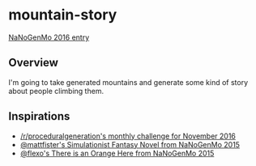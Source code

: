 # mountain-story
[NaNoGenMo 2016 entry](https://www.github.com/NaNoGenMo/2016/issues/74)

## Overview
I'm going to take generated mountains and generate some kind of story about people climbing them.

## Inspirations
* [/r/proceduralgeneration's monthly challenge for November 2016](https://www.reddit.com/r/proceduralgeneration/comments/5afjxp/monthly_challenge_12_november_2016_procedural/)
* [@mattfister's Simulationist Fantasy Novel from NaNoGenMo 2015](http://freezebeam.com/2015/11/nanogenmo-2015-simulationist-fantasy-novel/)
* [@flexo's There is an Orange Here from NaNoGenMo 2015](https://github.com/flexo/nanogenmo2015)
